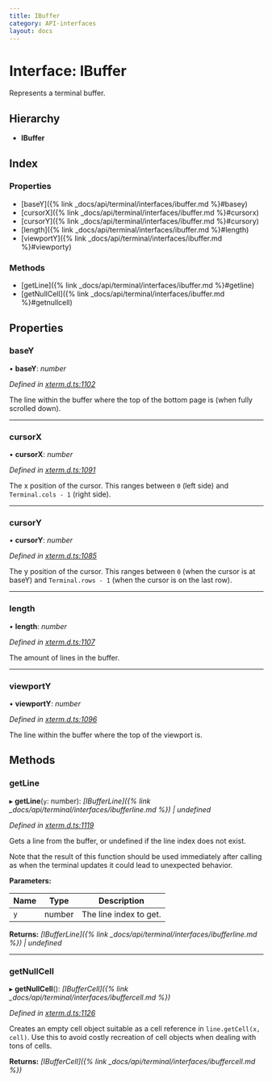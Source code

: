 ```yaml
---
title: IBuffer
category: API-interfaces
layout: docs
---
```



# Interface: IBuffer

Represents a terminal buffer.

## Hierarchy

* **IBuffer**

## Index

### Properties

* [baseY]({% link _docs/api/terminal/interfaces/ibuffer.md %}#basey)
* [cursorX]({% link _docs/api/terminal/interfaces/ibuffer.md %}#cursorx)
* [cursorY]({% link _docs/api/terminal/interfaces/ibuffer.md %}#cursory)
* [length]({% link _docs/api/terminal/interfaces/ibuffer.md %}#length)
* [viewportY]({% link _docs/api/terminal/interfaces/ibuffer.md %}#viewporty)

### Methods

* [getLine]({% link _docs/api/terminal/interfaces/ibuffer.md %}#getline)
* [getNullCell]({% link _docs/api/terminal/interfaces/ibuffer.md %}#getnullcell)

## Properties

###  baseY

• **baseY**: *number*

*Defined in [xterm.d.ts:1102](https://github.com/xtermjs/xterm.js/blob/4.4.0/typings/xterm.d.ts#L1102)*

The line within the buffer where the top of the bottom page is (when
fully scrolled down).

___

###  cursorX

• **cursorX**: *number*

*Defined in [xterm.d.ts:1091](https://github.com/xtermjs/xterm.js/blob/4.4.0/typings/xterm.d.ts#L1091)*

The x position of the cursor. This ranges between `0` (left side) and
`Terminal.cols - 1` (right side).

___

###  cursorY

• **cursorY**: *number*

*Defined in [xterm.d.ts:1085](https://github.com/xtermjs/xterm.js/blob/4.4.0/typings/xterm.d.ts#L1085)*

The y position of the cursor. This ranges between `0` (when the
cursor is at baseY) and `Terminal.rows - 1` (when the cursor is on the
last row).

___

###  length

• **length**: *number*

*Defined in [xterm.d.ts:1107](https://github.com/xtermjs/xterm.js/blob/4.4.0/typings/xterm.d.ts#L1107)*

The amount of lines in the buffer.

___

###  viewportY

• **viewportY**: *number*

*Defined in [xterm.d.ts:1096](https://github.com/xtermjs/xterm.js/blob/4.4.0/typings/xterm.d.ts#L1096)*

The line within the buffer where the top of the viewport is.

## Methods

###  getLine

▸ **getLine**(`y`: number): *[IBufferLine]({% link _docs/api/terminal/interfaces/ibufferline.md %}) | undefined*

*Defined in [xterm.d.ts:1119](https://github.com/xtermjs/xterm.js/blob/4.4.0/typings/xterm.d.ts#L1119)*

Gets a line from the buffer, or undefined if the line index does not
exist.

Note that the result of this function should be used immediately after
calling as when the terminal updates it could lead to unexpected
behavior.

**Parameters:**

Name | Type | Description |
------ | ------ | ------ |
`y` | number | The line index to get.  |

**Returns:** *[IBufferLine]({% link _docs/api/terminal/interfaces/ibufferline.md %}) | undefined*

___

###  getNullCell

▸ **getNullCell**(): *[IBufferCell]({% link _docs/api/terminal/interfaces/ibuffercell.md %})*

*Defined in [xterm.d.ts:1126](https://github.com/xtermjs/xterm.js/blob/4.4.0/typings/xterm.d.ts#L1126)*

Creates an empty cell object suitable as a cell reference in
`line.getCell(x, cell)`. Use this to avoid costly recreation of
cell objects when dealing with tons of cells.

**Returns:** *[IBufferCell]({% link _docs/api/terminal/interfaces/ibuffercell.md %})*
